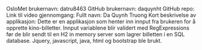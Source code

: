 OsloMet brukernavn: datru8463
GitHub brukernavn: daquynht
GitHub repo:
Link til video gjennomgang: 
Fullt navn: Da Quynh Truong
Kort beskrivelse av applikasjon: Dette er en applikasjon som henter inn innput fra brukeren for å opprette kino-billetter. 
Innput variablene blir validert med RegExpressions før de blir sendt til en H2 in memory server som lagrer billetten i en SQL database. 
Jquery, javascript, java, html og bootstrap ble brukt. 
